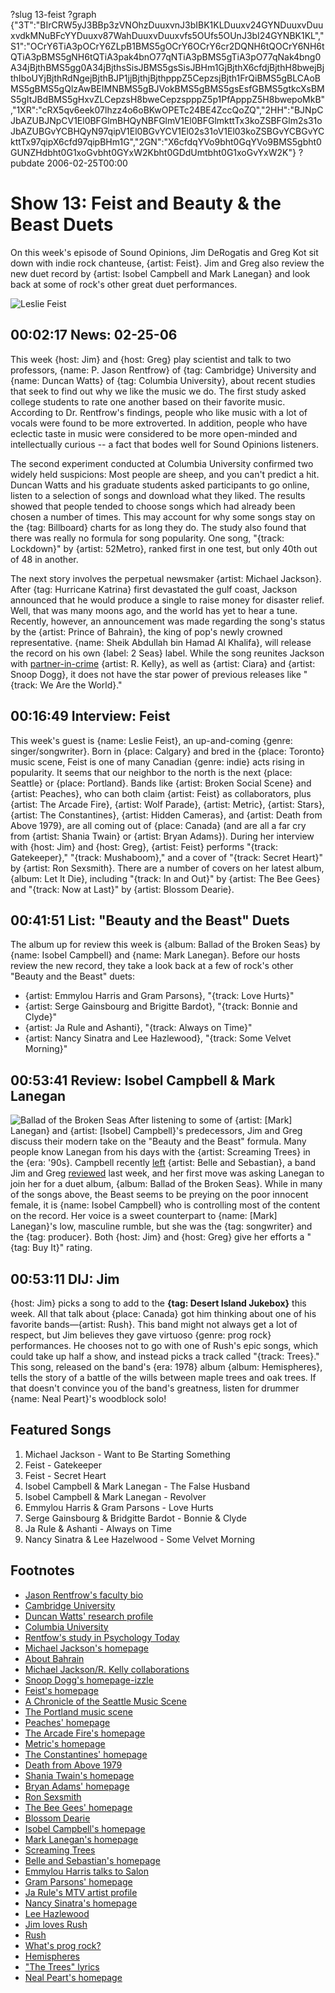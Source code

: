 ?slug 13-feist
?graph {"3T":"BIrCRW5yJ3BBp3zVNOhzDuuxvnJ3bIBK1KLDuuxv24GYNDuuxvDuuxvdkMNuBFcYYDuuxv87WahDuuxvDuuxvfs5OUfs5OUnJ3bI24GYNBK1KL","S1":"OCrY6TiA3pOCrY6ZLpB1BMS5gOCrY6OCrY6cr2DQNH6tQOCrY6NH6tQTiA3pBMS5gNH6tQTiA3pak4bnO77qNTiA3pBMS5gTiA3pO77qNak4bng0A34jBjthBMS5gg0A34jBjthsSisJBMS5gsSisJBHm1GjBjthX6cfdjBjthH8bwejBjthIboUYjBjthRdNgejBjthBJP1jjBjthjBjthpppZ5CepzsjBjth1FrQiBMS5gBLCAoBMS5gBMS5gQlzAwBEIMNBMS5gBJVokBMS5gBMS5gsEsfGBMS5gtkcXsBMS5gItJBdBMS5gHxvZLCepzsH8bweCepzspppZ5p1PfApppZ5H8bwepoMkB","1XR":"cRX5qv6eek07lhzz4o6oBKwOPETc24BE4ZccQoZQ","2HH":"BJNpCJbAZUBJNpCV1El0BFGlmBHQyNBFGlmV1El0BFGlmkttTx3koZSBFGlm2s31oJbAZUBGvYCBHQyN97qipV1El0BGvYCV1El02s31oV1El03koZSBGvYCBGvYCkttTx97qipX6cfd97qipBHm1G","2GN":"X6cfdqYVo9bht0GqYVo9BMS5gbht0GUNZHdbht0G1xoGvbht0GYxW2Kbht0GDdUmtbht0G1xoGvYxW2K"}
?pubdate 2006-02-25T00:00
# Show 13: Feist and Beauty & the Beast Duets
On this week's episode of Sound Opinions, Jim DeRogatis and Greg Kot sit down with indie rock chanteuse, {artist: Feist}. Jim and Greg also review the new duet record by {artist: Isobel Campbell and Mark Lanegan} and look back at some of rock's other great duet performances.

![Leslie Feist](https://static.soundopinions.org/images/2006/feist.jpg)

## 00:02:17 News: 02-25-06
This week {host: Jim} and {host: Greg} play scientist and talk to two professors, {name: P. Jason Rentfrow} of {tag: Cambridge} University and {name: Duncan Watts} of {tag: Columbia University}, about recent studies that seek to find out why we like the music we do. The first study asked college students to rate one another based on their favorite music. According to Dr. Rentfrow's findings, people who like music with a lot of vocals were found to be more extroverted. In addition, people who have eclectic taste in music were considered to be more open-minded and intellectually curious -- a fact that bodes well for Sound Opinions listeners.

The second experiment conducted at Columbia University confirmed two widely held suspicions: Most people are sheep, and you can't predict a hit. Duncan Watts and his graduate students asked participants to go online, listen to a selection of songs and download what they liked. The results showed that people tended to choose songs which had already been chosen a number of times. This may account for why some songs stay on the {tag: Billboard} charts for as long they do. The study also found that there was really no formula for song popularity. One song, "{track: Lockdown}" by {artist: 52Metro}, ranked first in one test, but only 40th out of 48 in another. 

The next story involves the perpetual newsmaker {artist: Michael Jackson}. After {tag: Hurricane Katrina} first devastated the gulf coast, Jackson announced that he would produce a single to raise money for disaster relief. Well, that was many moons ago, and the world has yet to hear a tune. Recently, however, an announcement was made regarding the song's status by the {artist: Prince of Bahrain}, the king of pop's newly crowned representative. {name: Sheik Abdullah bin Hamad Al Khalifa}, will release the record on his own {label: 2 Seas} label. While the song reunites Jackson with [partner-in-crime](http://www.allmusic.com/song/you-are-not-alone-mt0033168301) {artist: R. Kelly}, as well as {artist: Ciara} and {artist: Snoop Dogg}, it does not have the star power of previous releases like "{track: We Are the World}."

## 00:16:49 Interview: Feist
This week's guest is {name: Leslie Feist}, an up-and-coming {genre: singer/songwriter}. Born in {place: Calgary} and bred in the {place: Toronto} music scene, Feist is one of many Canadian {genre: indie} acts rising in popularity. It seems that our neighbor to the north is the next {place: Seattle} or {place: Portland}. Bands like {artist: Broken Social Scene} and {artist: Peaches}, who can both claim {artist: Feist} as collaborators, plus {artist: The Arcade Fire}, {artist: Wolf Parade}, {artist: Metric}, {artist: Stars}, {artist: The Constantines}, {artist: Hidden Cameras}, and {artist: Death from Above 1979}, are all coming out of {place: Canada} (and are all a far cry from {artist: Shania Twain} or {artist: Bryan Adams}). During her interview with {host: Jim} and {host: Greg}, {artist: Feist} performs "{track: Gatekeeper}," "{track: Mushaboom}," and a cover of "{track: Secret Heart}" by {artist: Ron Sexsmith}. There are a number of covers on her latest album, {album: Let It Die}, including "{track: In and Out}" by {artist: The Bee Gees} and "{track: Now at Last}" by {artist: Blossom Dearie}. 

## 00:41:51 List: "Beauty and the Beast" Duets 
The album up for review this week is {album: Ballad of the Broken Seas} by {name: Isobel Campbell} and {name: Mark Lanegan}. Before our hosts review the new record, they take a look back at a few of rock's other "Beauty and the Beast" duets: 

 - {artist: Emmylou Harris and Gram Parsons}, "{track: Love Hurts}"
 - {artist: Serge Gainsbourg and Brigitte Bardot}, "{track: Bonnie and Clyde}"
 - {artist: Ja Rule and Ashanti}, "{track: Always on Time}" 
 - {artist: Nancy Sinatra and Lee Hazlewood}, "{track: Some Velvet Morning}"

## 00:53:41 Review: Isobel Campbell & Mark Lanegan
![Ballad of the Broken Seas](https://static.soundopinions.org/images/2016/ballad%20of%20the%20broken%20seas.jpg)
After listening to some of {artist: [Mark] Lanegan} and {artist: [Isobel] Campbell}'s predecessors, Jim and Greg discuss their modern take on the "Beauty and the Beast" formula. Many people know Lanegan from his days with the {artist: Screaming Trees} in the {era: '90s}. Campbell recently [left](http://www.absolutelyrics.com/lyrics/view/belle_%26_sebastian/dress_up_in_you/) {artist: Belle and Sebastian}, a band Jim and Greg [reviewed](/show/12/) last week, and her first move was asking Lanegan to join her for a duet album, {album: Ballad of the Broken Seas}. While in many of the songs above, the Beast seems to be preying on the poor innocent female, it is {name: Isobel Campbell} who is controlling most of the content on the record. Her voice is a sweet counterpart to {name: [Mark] Lanegan}'s low, masculine rumble, but she was the {tag: songwriter} and the {tag: producer}. Both {host: Jim} and {host: Greg} give her efforts a "{tag: Buy It}" rating.

## 00:53:11 DIJ: Jim
{host: Jim} picks a song to add to the **{tag: Desert Island Jukebox}** this week. All that talk about {place: Canada} got him thinking about one of his favorite bands—{artist: Rush}. This band might not always get a lot of respect, but Jim believes they gave virtuoso {genre: prog rock} performances. He chooses not to go with one of Rush's epic songs, which could take up half a show, and instead picks a track called "{track: Trees}." This song, released on the band's {era: 1978} album {album: Hemispheres}, tells the story of a battle of the wills between maple trees and oak trees. If that doesn't convince you of the band's greatness, listen for drummer {name: Neal Peart}'s woodblock solo!

## Featured Songs
1. Michael Jackson - Want to Be Starting Something
2. Feist - Gatekeeper
3. Feist - Secret Heart
4. Isobel Campbell & Mark Lanegan - The False Husband
5. Isobel Campbell & Mark Lanegan - Revolver
6. Emmylou Harris & Gram Parsons - Love Hurts
7. Serge Gainsbourg & Bridgitte Bardot - Bonnie & Clyde
8. Ja Rule & Ashanti - Always on Time
9. Nancy Sinatra & Lee Hazelwood - Some Velvet Morning

## Footnotes
- [Jason Rentfrow's faculty bio](http://www.psychol.cam.ac.uk/directory/pjr39@cam.ac.uk)
- [Cambridge University](http://www.cam.ac.uk/)
- [Duncan Watts' research profile](http://research.microsoft.com/en-us/people/duncan/)
- [Columbia University](http://www.columbia.edu/)
- [Rentfow's study in Psychology Today](http://www.psychologytoday.com/articles/pto-3962.html)
- [Michael Jackson's homepage](http://www.michaeljackson.com/)
- [About Bahrain](https://www.cia.gov/library/publications/the-world-factbook/geos/ba.html)
- [Michael Jackson/R. Kelly collaborations](http://www.allmusic.com/cg/amg.dll?p=amg&token=ADFEAEE47C19DC4FA87520D69D3D4DC7FA7FFB07D063FD831F29461BDFBA3C54DD5F26B904A595CFAEF872AB7BAFFF28E85B0ED9CFE75CFED8764C40&sql=33:9kq4g4aftv4z)
- [Snoop Dogg's homepage-izzle](http://www.snoopdogg.com/)
- [Feist's homepage](http://www.listentofeist.com/)
- [A Chronicle of the Seattle Music Scene](http://www.amazon.com/gp/product/0062586408/002-9278548-2607266?v=glance&n=2)
- [The Portland music scene](http://www.indie-music.com/modules.php?name=News&file=article&sid=4324)
- [Peaches' homepage](http://www.peachesrocks.com/)
- [The Arcade Fire's homepage](http://www.arcadefire.com/)
- [Metric's homepage](http://www.ilovemetric.com/)
- [The Constantines' homepage](http://www.constantines.ca/)
- [Death from Above 1979](http://www.deathfromabove1979.com/)
- [Shania Twain's homepage](http://www.shaniatwain.com/)
- [Bryan Adams' homepage](http://www.bryanadams.com/)
- [Ron Sexsmith](http://www.allmusic.com/cg/amg.dll?p=amg&sql=10:3ar67uy080j3)
- [The Bee Gees' homepage](http://www.beegees.com/)
- [Blossom Dearie](http://www.allmusic.com/cg/amg.dll?p=amg&sql=10:gpdgyl68xpmb)
- [Isobel Campbell's homepage](http://www.isobelcampbell.com/)
- [Mark Lanegan's homepage](http://www.marklanegan.com/)
- [Screaming Trees](http://www.allmusic.com/cg/amg.dll?p=amg&sql=11:97tvadzkv8w5)
- [Belle and Sebastian's homepage](http://www.belleandsebastian.co.uk/)
- [Emmylou Harris talks to Salon](http://www.salon.com/people/bc/1999/10/21/harris/)
- [Gram Parsons' homepage](http://www.gramparsons.com/)
- [Ja Rule's MTV artist profile](http://www.mtv.com/music/artist/ja_rule/artist.jhtml)
- [Nancy Sinatra's homepage](http://www.nancysinatra.com/)
- [Lee Hazlewood](http://www.leehazlewood.net/)
- [Jim loves Rush](http://www.jimdero.com/News2002/GreatJan272112.htm)
- [Rush](http://www.allmusic.com/cg/amg.dll?p=amg&token=ADFEAEE47C19DC4FA87520D69D3D4DC7FA7FFB07D063FD831F29461BDFBA3C54DD5F26B904A595CFAEF872AB7BAFFF28E85F05D7C3E452FCCC0640&sql=11:k81gtq3ztu43)
- [What's prog rock?](http://www.progarchives.com/Progressive-rock.asp#definition)
- [Hemispheres](http://www.allmusic.com/cg/amg.dll?p=amg&token=ADFEAEE47C19DC4FA87520D69D3D4DC7FA7FFB07D063FD831F29461BDFBA3C54DD5F26B904A595CFAEF872AB7BAFFF28E85F05D6CCE454F9CC0640&sql=10:8zotk6sx9krf)
- ["The Trees" lyrics](http://www.lyricsfreak.com/r/rush/119968.html)
- [Neal Peart's homepage](http://www.neilpeart.net/)
